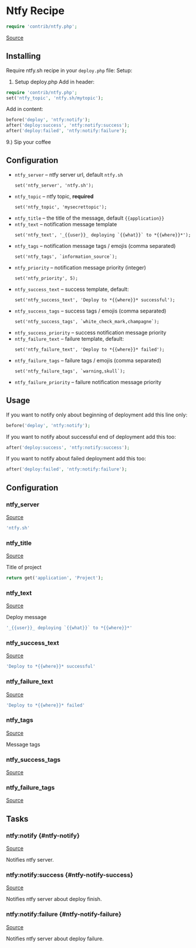 <!-- DO NOT EDIT THIS FILE! -->
<!-- Instead edit contrib/ntfy.php -->
<!-- Then run bin/docgen -->

# Ntfy Recipe

```php
require 'contrib/ntfy.php';
```

[Source](/contrib/ntfy.php)



## Installing
Require ntfy.sh recipe in your `deploy.php` file:
Setup:
1. Setup deploy.php
    Add in header:
```php
require 'contrib/ntfy.php';
set('ntfy_topic', 'ntfy.sh/mytopic');
```
Add in content:
```php
before('deploy', 'ntfy:notify');
after('deploy:success', 'ntfy:notify:success');
after('deploy:failed', 'ntfy:notify:failure');
```
9.) Sip your coffee
## Configuration
- `ntfy_server` – ntfy server url, default `ntfy.sh`
  ```
  set('ntfy_server', 'ntfy.sh');
  ```
- `ntfy_topic` – ntfy topic, **required**
  ```
  set('ntfy_topic', 'mysecrettopic');
  ```
- `ntfy_title` – the title of the message, default `{{application}}`
- `ntfy_text` – notification message template
  ```
  set('ntfy_text', '_{{user}}_ deploying `{{what}}` to *{{where}}*');
  ```
- `ntfy_tags` – notification message tags / emojis (comma separated)
  ```
  set('ntfy_tags', `information_source`);
  ```
- `ntfy_priority` – notification message priority (integer)
  ```
  set('ntfy_priority', 5);
  ```
- `ntfy_success_text` – success template, default:
  ```
  set('ntfy_success_text', 'Deploy to *{{where}}* successful');
  ```
- `ntfy_success_tags` – success tags / emojis (comma separated)
  ```
  set('ntfy_success_tags', `white_check_mark,champagne`);
  ```
- `ntfy_success_priority` – success notification message priority
- `ntfy_failure_text` – failure template, default:
  ```
  set('ntfy_failure_text', 'Deploy to *{{where}}* failed');
  ```
- `ntfy_failure_tags` – failure tags / emojis (comma separated)
  ```
  set('ntfy_failure_tags', `warning,skull`);
  ```
- `ntfy_failure_priority` – failure notification message priority
## Usage
If you want to notify only about beginning of deployment add this line only:
```php
before('deploy', 'ntfy:notify');
```
If you want to notify about successful end of deployment add this too:
```php
after('deploy:success', 'ntfy:notify:success');
```
If you want to notify about failed deployment add this too:
```php
after('deploy:failed', 'ntfy:notify:failure');
```


## Configuration
### ntfy_server
[Source](https://github.com/deployphp/deployer/blob/master/contrib/ntfy.php#L90)



```php title="Default value"
'ntfy.sh'
```


### ntfy_title
[Source](https://github.com/deployphp/deployer/blob/master/contrib/ntfy.php#L93)

Title of project

```php title="Default value"
return get('application', 'Project');
```


### ntfy_text
[Source](https://github.com/deployphp/deployer/blob/master/contrib/ntfy.php#L98)

Deploy message

```php title="Default value"
'_{{user}}_ deploying `{{what}}` to *{{where}}*'
```


### ntfy_success_text
[Source](https://github.com/deployphp/deployer/blob/master/contrib/ntfy.php#L99)



```php title="Default value"
'Deploy to *{{where}}* successful'
```


### ntfy_failure_text
[Source](https://github.com/deployphp/deployer/blob/master/contrib/ntfy.php#L100)



```php title="Default value"
'Deploy to *{{where}}* failed'
```


### ntfy_tags
[Source](https://github.com/deployphp/deployer/blob/master/contrib/ntfy.php#L103)

Message tags



### ntfy_success_tags
[Source](https://github.com/deployphp/deployer/blob/master/contrib/ntfy.php#L104)





### ntfy_failure_tags
[Source](https://github.com/deployphp/deployer/blob/master/contrib/ntfy.php#L105)






## Tasks

### ntfy:notify {#ntfy-notify}
[Source](https://github.com/deployphp/deployer/blob/master/contrib/ntfy.php#L108)

Notifies ntfy server.




### ntfy:notify:success {#ntfy-notify-success}
[Source](https://github.com/deployphp/deployer/blob/master/contrib/ntfy.php#L126)

Notifies ntfy server about deploy finish.




### ntfy:notify:failure {#ntfy-notify-failure}
[Source](https://github.com/deployphp/deployer/blob/master/contrib/ntfy.php#L144)

Notifies ntfy server about deploy failure.




